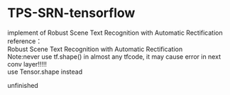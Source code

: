 # TPS-SRN-tensorflow
implement of Robust Scene Text Recognition with Automatic Rectification   
reference：  
Robust Scene Text Recognition with Automatic Rectification    
Note:never use tf.shape() in almost any tfcode, it may cause error in next conv layer!!!!!  
use Tensor.shape instead

unfinished
